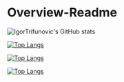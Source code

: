 # Overview-Readme

![IgorTrifunovic's GitHub stats](https://github-readme-stats.vercel.app/api?username=IgorTrifunovic&count_private=true)

[![Top Langs](https://github-readme-stats.vercel.app/api/top-langs/?username=IgorTrifunovic)](https://github.com/IgorTrifunovic/github-readme-stats)

[![Top Langs](https://github-readme-stats.vercel.app/api/top-langs/?username=IgorTrifunovic&langs_count=8&count_private=true)](https://github.com/IgorTrifunovic/github-readme-stats)

[![Top Langs](https://github-readme-stats.vercel.app/api/top-langs/?username=IgorTrifunovic&layout=compact)](https://github.com/IgorTrifunovic/github-readme-stats)
